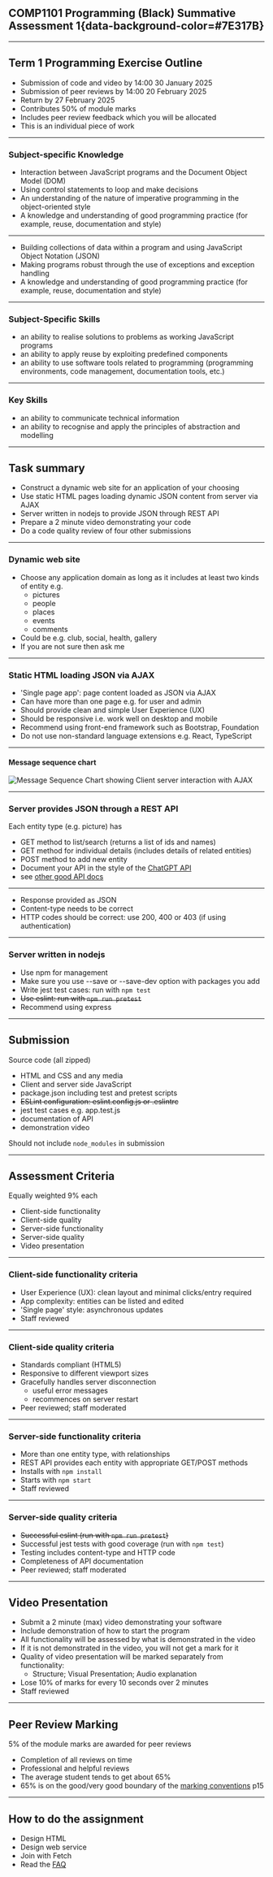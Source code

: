 ## COMP1101 Programming (Black) Summative Assessment 1{data-background-color=#7E317B}

---

## Term 1 Programming Exercise Outline

- Submission of code and video by 14:00 30 January 2025
- Submission of peer reviews by 14:00 20 February 2025
- Return by 27 February 2025
- Contributes 50% of module marks
- Includes peer review feedback which you will be allocated
- This is an individual piece of work

---

### Subject-specific Knowledge

- Interaction between JavaScript programs and the Document Object Model (DOM)
- Using control statements to loop and make decisions
- An understanding of the nature of imperative programming in the object-oriented style
- A knowledge and understanding of good programming practice (for example, reuse, documentation and style)

--- 

- Building collections of data within a program and using JavaScript Object Notation (JSON)
- Making programs robust through the use of exceptions and exception handling
- A knowledge and understanding of good programming practice (for example, reuse, documentation and style)

---

### Subject-Specific Skills

- an ability to realise solutions to problems as working JavaScript programs
- an ability to apply reuse by exploiting predefined components
- an ability to use software tools related to programming (programming environments, code management, documentation tools, etc.)

---

### Key Skills

- an ability to communicate technical information
- an ability to recognise and apply the principles of abstraction and modelling

---


## Task summary

- Construct a dynamic web site for an application of your choosing
- Use static HTML pages loading dynamic JSON content from server via AJAX
- Server written in nodejs to provide JSON through REST API
- Prepare a 2 minute video demonstrating your code
- Do a code quality review of four other submissions

---

### Dynamic web site

- Choose any application domain as long as it includes at least two kinds of entity e.g.
  - pictures
  - people
  - places
  - events
  - comments
- Could be e.g. club, social, health, gallery
- If you are not sure then ask me

---

### Static HTML loading JSON via AJAX

- 'Single page app': page content loaded as JSON via AJAX
- Can have more than one page e.g. for user and admin
- Should provide clean and simple User Experience (UX)
- Should be responsive i.e. work well on desktop and mobile
- Recommend using front-end framework such as Bootstrap, Foundation
- Do not use non-standard language extensions e.g. React, TypeScript

---

#### Message sequence chart

![Message Sequence Chart showing Client server interaction with AJAX](https://www.websequencediagrams.com/cgi-bin/cdraw?lz=dGl0bGUgQ2xpZW50L3NlcnZlciBpbnRlcmFjdGlvbgoKABUGLT5TABcFOiBTdGF0aWMgcGFnZSByZXF1ZXN0CgAWBi0-AEEGOiBIVE1MCmxvb3AgZWFjaCB1c2VyIABJBwA_EER5bmFtaWMgY29udGVudABLCCAoQUpBWCkASRFKU09OAIEKCQBnCFJlbmRlcgAXBQA_CWFzAIEBBSB3aXRoaW4gRE9NCmVuZAoK&s=roundgreen)

---

### Server provides JSON through a REST API

Each entity type (e.g. picture) has 

- GET method to list/search (returns a list of ids and names)
- GET method for individual details (includes details of related entities)
- POST method to add new entity
- Document your API in the style of the [ChatGPT API](https://platform.openai.com/docs/api-reference/)
- see [other good API docs](https://nordicapis.com/5-examples-of-excellent-api-documentation/)

---

- Response provided as JSON
- Content-type needs to be correct
- HTTP codes should be correct: use 200, 400 or 403 (if using authentication)

---

### Server written in nodejs

- Use npm for management
- Make sure you use --save or --save-dev option with packages you add
- Write jest test cases: run with `npm test`
- ~~Use eslint: run with `npm run pretest`~~
- Recommend using express

---

## Submission

Source code (all zipped)

- HTML and CSS and any media
- Client and server side JavaScript
- package.json including test and pretest scripts
- ~~ESLint configuration: eslint.config.js or .eslintrc~~ 
- jest test cases e.g. app.test.js
- documentation of API
- demonstration video 

Should not include `node_modules` in submission

---

## Assessment Criteria

Equally weighted 9% each

- Client-side functionality
- Client-side quality
- Server-side functionality
- Server-side quality
- Video presentation

---

### Client-side functionality criteria

- User Experience (UX): clean layout and minimal clicks/entry required
- App complexity: entities can be listed and edited
- 'Single page' style: asynchronous updates
- Staff reviewed

---

### Client-side quality criteria

- Standards compliant (HTML5)
- Responsive to different viewport sizes
- Gracefully handles server disconnection
  - useful error messages
  - recommences on server restart
- Peer reviewed; staff moderated

---

### Server-side functionality criteria

- More than one entity type, with relationships
- REST API provides each entity with appropriate GET/POST methods
- Installs with `npm install`
- Starts with `npm start`
- Staff reviewed

---

### Server-side quality criteria

- ~~Successful eslint (run with `npm run pretest`)~~
- Successful jest tests with good coverage (run with `npm test`)
- Testing includes content-type and HTTP code
- Completeness of API documentation 
- Peer reviewed; staff moderated

---

## Video Presentation

- Submit a 2 minute (max) video demonstrating your software
- Include demonstration of how to start the program
- All functionality will be assessed by what is demonstrated in the video
- If it is not demonstrated in the video, you will not get a mark for it
- Quality of video presentation will be marked separately from functionality:
  - Structure; Visual Presentation; Audio explanation
- Lose 10% of marks for every 10 seconds over 2 minutes
- Staff reviewed

---

## Peer Review Marking

5% of the module marks are awarded for peer reviews

* Completion of all reviews on time
* Professional and helpful reviews
* The average student tends to get about 65%
* 65% is on the good/very good boundary of the [marking conventions](https://www.dur.ac.uk/media/durham-university/governance/programme-regulations/undergraduate/coreregsug.pdf) p15

---

## How to do the assignment

- Design HTML
- Design web service
- Join with Fetch
- Read the [FAQ](FAQ.md)
